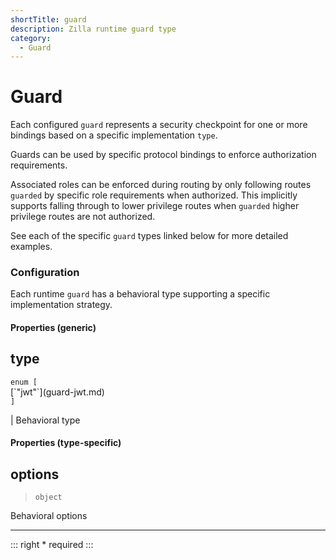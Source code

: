 ```yaml
---
shortTitle: guard
description: Zilla runtime guard type
category:
  - Guard
---
```


# Guard

Each configured `guard` represents a security checkpoint for one or more bindings based on a specific implementation `type`.

Guards can be used by specific protocol bindings to enforce authorization requirements.

Associated roles can be enforced during routing by only following routes `guarded` by specific role requirements when authorized. This implicitly supports falling through to lower privilege routes when `guarded` higher privilege routes are not authorized.

See each of the specific `guard` types linked below for more detailed examples.

### Configuration

Each runtime `guard` has a behavioral type supporting a specific implementation strategy.

#### Properties (generic)

## type

 <p><code>enum [</code><br>  [`"jwt"`](guard-jwt.md) <br><code>]</code></p> | Behavioral type

#### Properties (type-specific)

## options

> `object`

 Behavioral options

---

::: right
\* required
:::
